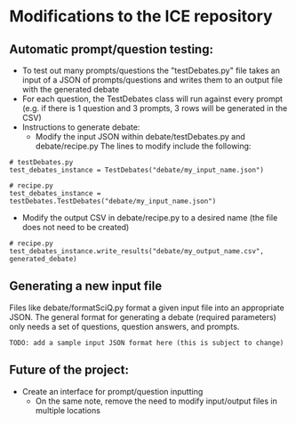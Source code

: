 # Modifications to the ICE repository

## Automatic prompt/question testing:
- To test out many prompts/questions the "testDebates.py" file takes an input of a JSON of prompts/questions and writes them to an output file with the generated debate
- For each question, the TestDebates class will run against every prompt (e.g. if there is 1 question and 3 prompts, 3 rows will be generated in the CSV)
- Instructions to generate debate:
  - Modify the input JSON within debate/testDebates.py and debate/recipe.py The lines to modify include the following:
```
# testDebates.py
test_debates_instance = TestDebates("debate/my_input_name.json")
```
```
# recipe.py
test_debates_instance = testDebates.TestDebates("debate/my_input_name.json")
```
  - Modify the output CSV in debate/recipe.py to a desired name (the file does not need to be created)
```
# recipe.py
test_debates_instance.write_results("debate/my_output_name.csv", generated_debate)
```

## Generating a new input file
Files like debate/formatSciQ.py format a given input file into an appropriate JSON. The general format for generating a debate (required parameters) only needs a set of questions, question answers, and prompts.
```
TODO: add a sample input JSON format here (this is subject to change)
```
 
## Future of the project:
- Create an interface for prompt/question inputting
  - On the same note, remove the need to modify input/output files in multiple locations
